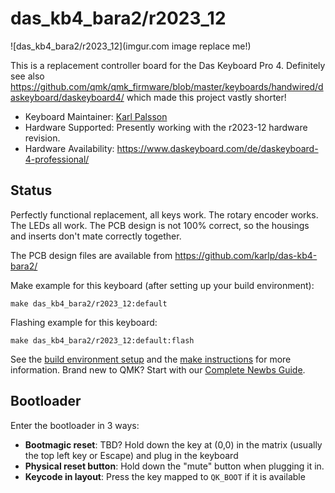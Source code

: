 # das_kb4_bara2/r2023_12

![das_kb4_bara2/r2023_12](imgur.com image replace me!)

This is a replacement controller board for the Das Keyboard Pro 4.
Definitely see also https://github.com/qmk/qmk_firmware/blob/master/keyboards/handwired/daskeyboard/daskeyboard4/
which made this project vastly shorter!

* Keyboard Maintainer: [Karl Palsson](https://github.com/karlp)
* Hardware Supported: Presently working with the r2023-12 hardware revision.
* Hardware Availability: https://www.daskeyboard.com/de/daskeyboard-4-professional/

## Status
Perfectly functional replacement, all keys work.  The rotary encoder works. The LEDs all work.
The PCB design is not 100% correct, so the housings and inserts don't mate correctly together.

The PCB design files are available from https://github.com/karlp/das-kb4-bara2/

Make example for this keyboard (after setting up your build environment):

    make das_kb4_bara2/r2023_12:default

Flashing example for this keyboard:

    make das_kb4_bara2/r2023_12:default:flash

See the [build environment setup](https://docs.qmk.fm/#/getting_started_build_tools) and the [make instructions](https://docs.qmk.fm/#/getting_started_make_guide) for more information. Brand new to QMK? Start with our [Complete Newbs Guide](https://docs.qmk.fm/#/newbs).

## Bootloader

Enter the bootloader in 3 ways:

* **Bootmagic reset**: TBD? Hold down the key at (0,0) in the matrix (usually the top left key or Escape) and plug in the keyboard
* **Physical reset button**: Hold down the "mute" button when plugging it in.
* **Keycode in layout**: Press the key mapped to `QK_BOOT` if it is available
